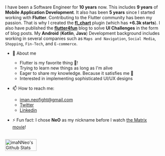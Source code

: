 I have been a Software Engineer for **10 years** now. This includes **9 years** of **Mobile Application Development**. It also has been **5 years** since I started working with **Flutter**.
Contributing to the Flutter community has been my passion. That is why I created the **[fl_chart](https://github.com/imaNNeo/fl_chart)** plugin (which has **+6.3k starts**). I also have published the **[flutter4fun](http://flutter4fun.com)** blog to solve **UI Challenges** in the form of blog posts.
My **Android** (**Kotlin**, **Java**) Development background includes working in several companies such as `Maps and Navigation`, `Social Media`, `Shopping`, `Fin-Tech`, and `E-commerce`.

* 🤗 About me
    - Flutter is my favorite thing 💙!
    - Trying to learn new things as long as I'm alive
    - Eager to share my knowledge. Because it satisfies me 🥳
    - Interested in implementing sophisticated UI/UX designs
    

* 📫 How to reach me:
    * iman.neofight@gmail.com
    * [Twitter](https://twitter.com/imaN_Khoshabi)
    * [Linkedin](https://www.linkedin.com/in/iman-khoshabi-7782a9114)

* ⚡ Fun fact: I chose **NeO** as my nickname before I watch [the Matrix movie](https://en.wikipedia.org/wiki/The_Matrix_(franchise))!
  
<br />
<div style="display: flex; align-items: center;">
<img width="45%" src="https://github-readme-stats.vercel.app/api?username=imaNNeo&show_icons=true&count_private=true&hide_title=false&theme=dracula" alt="imaNNeo's Github Stats" />

